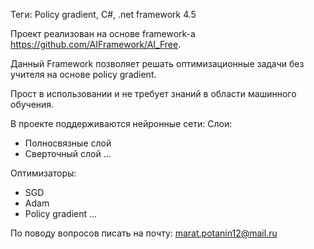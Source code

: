 Теги: Policy gradient, C#, .net framework 4.5

Проект реализован на основе framework-а https://github.com/AIFramework/AI_Free.

Данный Framework позволяет решать оптимизационные задачи без учителя на основе policy gradient.

Прост в использовании и не требует знаний в области машинного обучения.

В проекте поддерживаются нейронные сети:
 Слои:
  - Полносвязные слой
  - Сверточный слой
  ...
 
Оптимизаторы:
  - SGD
  - Adam
  - Policy gradient
  ...

По поводу вопросов писать на почту: marat.potanin12@mail.ru
